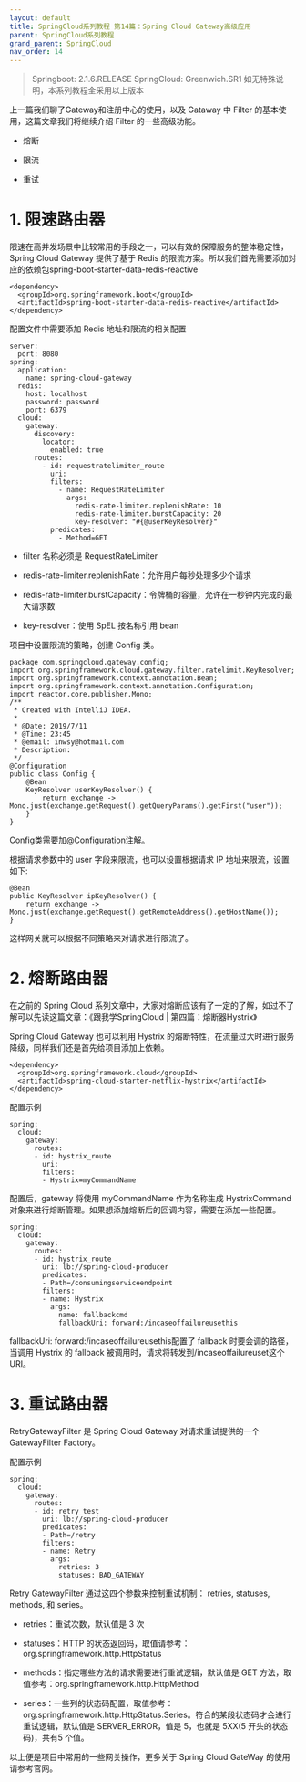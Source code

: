```yaml
---
layout: default
title: SpringCloud系列教程 第14篇：Spring Cloud Gateway高级应用
parent: SpringCloud系列教程
grand_parent: SpringCloud
nav_order: 14
---
```


> Springboot: 2.1.6.RELEASE
> SpringCloud: Greenwich.SR1
> 如无特殊说明，本系列教程全采用以上版本


上一篇我们聊了Gateway和注册中心的使用，以及 Gataway 中 Filter 的基本使用，这篇文章我们将继续介绍 Filter 的一些高级功能。


- 熔断

- 限流

- 重试

# 1. 限速路由器

限速在高并发场景中比较常用的手段之一，可以有效的保障服务的整体稳定性，Spring Cloud Gateway 提供了基于 Redis 的限流方案。所以我们首先需要添加对应的依赖包spring-boot-starter-data-redis-reactive

```
<dependency>
  <groupId>org.springframework.boot</groupId>
  <artifactId>spring-boot-starter-data-redis-reactive</artifactId>
</dependency>
```

配置文件中需要添加 Redis 地址和限流的相关配置

```
server:
  port: 8080
spring:
  application:
    name: spring-cloud-gateway
  redis:
    host: localhost
    password: password
    port: 6379
  cloud:
    gateway:
      discovery:
        locator:
          enabled: true
      routes:
        - id: requestratelimiter_route
          uri: 
          filters:
            - name: RequestRateLimiter
              args:
                redis-rate-limiter.replenishRate: 10
                redis-rate-limiter.burstCapacity: 20
                key-resolver: "#{@userKeyResolver}"
          predicates:
            - Method=GET
```

- filter 名称必须是 RequestRateLimiter

- redis-rate-limiter.replenishRate：允许用户每秒处理多少个请求

- redis-rate-limiter.burstCapacity：令牌桶的容量，允许在一秒钟内完成的最大请求数

- key-resolver：使用 SpEL 按名称引用 bean

项目中设置限流的策略，创建 Config 类。

```
package com.springcloud.gateway.config;
import org.springframework.cloud.gateway.filter.ratelimit.KeyResolver;
import org.springframework.context.annotation.Bean;
import org.springframework.context.annotation.Configuration;
import reactor.core.publisher.Mono;
/**
 * Created with IntelliJ IDEA.
 *
 * @Date: 2019/7/11
 * @Time: 23:45
 * @email: inwsy@hotmail.com
 * Description:
 */
@Configuration
public class Config {
    @Bean
    KeyResolver userKeyResolver() {
        return exchange -> Mono.just(exchange.getRequest().getQueryParams().getFirst("user"));
    }
}
```

Config类需要加@Configuration注解。

根据请求参数中的 user 字段来限流，也可以设置根据请求 IP 地址来限流，设置如下:

```
@Bean
public KeyResolver ipKeyResolver() {
    return exchange -> Mono.just(exchange.getRequest().getRemoteAddress().getHostName());
}
```

这样网关就可以根据不同策略来对请求进行限流了。

# 2. 熔断路由器

在之前的 Spring Cloud 系列文章中，大家对熔断应该有了一定的了解，如过不了解可以先读这篇文章：《跟我学SpringCloud | 第四篇：熔断器Hystrix》

Spring Cloud Gateway 也可以利用 Hystrix 的熔断特性，在流量过大时进行服务降级，同样我们还是首先给项目添加上依赖。

```
<dependency>
  <groupId>org.springframework.cloud</groupId>
  <artifactId>spring-cloud-starter-netflix-hystrix</artifactId>
</dependency>
```

配置示例

```
spring:
  cloud:
    gateway:
      routes:
      - id: hystrix_route
        uri: 
        filters:
        - Hystrix=myCommandName
```

配置后，gateway 将使用 myCommandName 作为名称生成 HystrixCommand 对象来进行熔断管理。如果想添加熔断后的回调内容，需要在添加一些配置。

```
spring:
  cloud:
    gateway:
      routes:
      - id: hystrix_route
        uri: lb://spring-cloud-producer
        predicates:
        - Path=/consumingserviceendpoint
        filters:
        - name: Hystrix
          args:
            name: fallbackcmd
            fallbackUri: forward:/incaseoffailureusethis
```

fallbackUri: forward:/incaseoffailureusethis配置了 fallback 时要会调的路径，当调用 Hystrix 的 fallback 被调用时，请求将转发到/incaseoffailureuset这个 URI。

# 3. 重试路由器

RetryGatewayFilter 是 Spring Cloud Gateway 对请求重试提供的一个 GatewayFilter Factory。

配置示例

```
spring:
  cloud:
    gateway:
      routes:
      - id: retry_test
        uri: lb://spring-cloud-producer
        predicates:
        - Path=/retry
        filters:
        - name: Retry
          args:
            retries: 3
            statuses: BAD_GATEWAY
```

Retry GatewayFilter 通过这四个参数来控制重试机制： retries, statuses, methods, 和 series。

- retries：重试次数，默认值是 3 次

- statuses：HTTP 的状态返回码，取值请参考：org.springframework.http.HttpStatus

- methods：指定哪些方法的请求需要进行重试逻辑，默认值是 GET 方法，取值参考：org.springframework.http.HttpMethod

- series：一些列的状态码配置，取值参考：org.springframework.http.HttpStatus.Series。符合的某段状态码才会进行重试逻辑，默认值是 SERVER_ERROR，值是 5，也就是 5XX(5 开头的状态码)，共有5 个值。

以上便是项目中常用的一些网关操作，更多关于 Spring Cloud GateWay 的使用请参考官网。